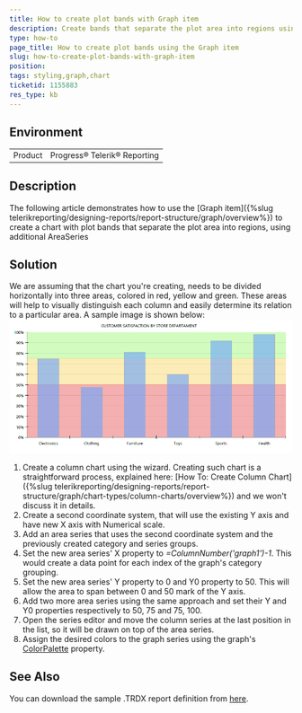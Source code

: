 ```yaml
---
title: How to create plot bands with Graph item
description: Create bands that separate the plot area into regions using the Graph item
type: how-to
page_title: How to create plot bands using the Graph item
slug: how-to-create-plot-bands-with-graph-item
position: 
tags: styling,graph,chart
ticketid: 1155883
res_type: kb
---
```


## Environment
<table>
	<tr>
		<td>Product</td>
		<td>Progress® Telerik® Reporting</td>
	</tr>
</table>


## Description
The following article demonstrates how to use the [Graph item]({%slug telerikreporting/designing-reports/report-structure/graph/overview%}) to create a chart with plot bands that separate the plot area into regions, using additional AreaSeries

## Solution
We are assuming that the chart you're creating, needs to be divided horizontally into three areas, colored in red, yellow and green. 
These areas will help to visually distinguish each column and easily determine its relation to a particular area.
A sample image is shown below:
![Graph, showing customer satisfaction by store department](images/plot-band-rankings.png)

1. Create a column chart using the wizard. Creating such chart is a straightforward process, explained here: [How To: Create Column Chart]({%slug telerikreporting/designing-reports/report-structure/graph/chart-types/column-charts/overview%}) and we won't discuss it in details.
2. Create a second coordinate system, that will use the existing Y axis and have new X axis with Numerical scale.
3. Add an area series that uses the second coordinate system and the previously created category and series groups.
4. Set the new area series' X property to _=ColumnNumber('graph1')-1_. This would create a data point for each index of the graph's category grouping.
5. Set the new area series' Y property to 0 and Y0 property to 50. This will allow the area to span between 0 and 50 mark of the Y axis.
6. Add two more area series using the same approach and set their Y and Y0 properties respectively to 50, 75 and 75, 100.
7. Open the series editor and move the column series at the last position in the list, so it will be drawn on top of the area series.
8. Assign the desired colors to the graph series using the graph's [ColorPalette](/api/telerik.reporting.graph#collapsible-Telerik_Reporting_Graph_ColorPalette) property.

## See Also

You can download the sample .TRDX report definition from [here](https://www.telerik.com/docs/default-source/knowledgebasearticleattachments/reporting/customer-satisfaction-by-store-department.trdx?sfvrsn=e203b785_2&download=true).
